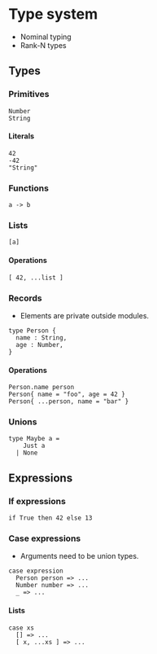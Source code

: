 # Type system

- Nominal typing
- Rank-N types

## Types

### Primitives

```
Number
String
```

#### Literals

```
42
-42
"String"
```

### Functions

```
a -> b
```

### Lists

```
[a]
```

#### Operations

```
[ 42, ...list ]
```

### Records

- Elements are private outside modules.

```
type Person {
  name : String,
  age : Number,
}
```

#### Operations

```
Person.name person
Person{ name = "foo", age = 42 }
Person{ ...person, name = "bar" }
```

### Unions

```
type Maybe a =
    Just a
  | None
```

## Expressions

### If expressions

```
if True then 42 else 13
```

### Case expressions

- Arguments need to be union types.

```
case expression
  Person person => ...
  Number number => ...
  _ => ...
```

#### Lists

```
case xs
  [] => ...
  [ x, ...xs ] => ...
```
